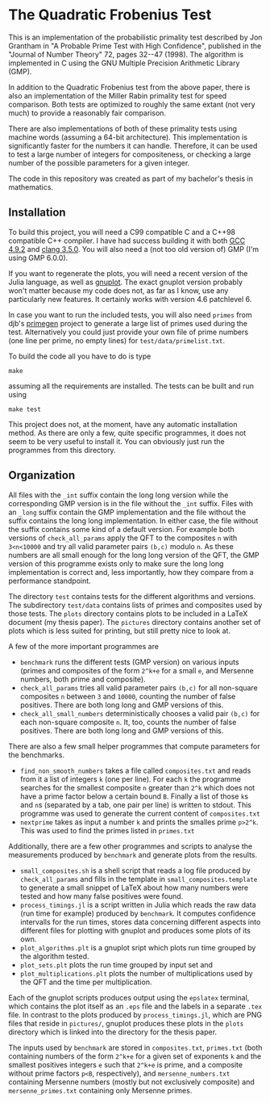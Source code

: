 The Quadratic Frobenius Test
============================

This is an implementation of the probabilistic primality test described by Jon
Grantham in "A Probable Prime Test with High Confidence", published in the
"Journal of Number Theory" 72, pages 32--47 (1998).  The algorithm is
implemented in C using the GNU Multiple Precision Arithmetic Library (GMP).

In addition to the Quadratic Frobenius test from the above paper, there is
also an implementation of the Miller Rabin primality test for speed comparison.
Both tests are optimized to roughly the same extant (not very much) to provide
a reasonably fair comparison.

There are also implementations of both of these primality tests using machine
words (assuming a 64-bit architecture).  This implementation is significantly
faster for the numbers it can handle.  Therefore, it can be used to test a
large number of integers for compositeness, or checking a large number of the
possible parameters for a given integer.

The code in this repository was created as part of my bachelor's thesis in
mathematics.


Installation
------------

To build this project, you will need a C99 compatible C and a C++98 compatible
C++ compiler.  I have had success building it with both [GCC
4.9.2](https://gcc.gnu.org/) and [clang 3.5.0](http://clang.llvm.org/).  You
will also need a (not too old version of) GMP (I'm using GMP 6.0.0).

If you want to regenerate the plots, you will need a recent version of the Julia
language, as well as [gnuplot](http://www.gnuplot.info/).  The exact gnuplot
version probably won't matter because my code does not, as far as I know, use
any particularly new features.  It certainly works with version 4.6 patchlevel
6.

In case you want to run the included tests, you will also need `primes` from
djb's [primegen](http://cr.yp.to/primegen.html) project to generate a large
list of primes used during the test.  Alternatively you could just provide your
own file of prime numbers (one line per prime, no empty lines) for
`test/data/primelist.txt`.

To build the code all you have to do is type
```
make
```
assuming all the requirements are installed.  The tests can be built and run
using
```
make test
```

This project does not, at the moment, have any automatic installation method.
As there are only a few, quite specific programmes, it does not seem to be very
useful to install it.  You can obviously just run the programmes from this
directory.


Organization
------------

All files with the `_int` suffix contain the long long version while the
corresponding GMP version is in the file without the `_int` suffix.  Files with
an `_long` suffix contain the GMP implementation and the file without the
suffix contains the long long implementation.  In either case, the file without
the suffix contains some kind of a default version.  For example both versions of
`check_all_params` apply the QFT to the composites `n` with `3<n<10000` and try
all valid parameter pairs `(b,c)` modulo `n`.  As these numbers are all small
enough for the long long version of the QFT, the GMP version of this programme
exists only to make sure the long long implementation is correct and, less
importantly, how they compare from a performance standpoint.

The directory `test` contains tests for the different algorithms and versions.
The subdirectory `test/data` contains lists of primes and composites used by
those tests.  The `plots` directory contains plots to be included in a LaTeX
document (my thesis paper).  The `pictures` directory contains another set of
plots which is less suited for printing, but still pretty nice to look at.

A few of the more important programmes are

* `benchmark` runs the different tests (GMP version) on various inputs
  (primes and composites of the form `2^k+e` for a small `e`, and Mersenne
  numbers, both prime and composite).
* `check_all_params` tries all valid parameter pairs `(b,c)` for all non-square
  composites `n` between `3` and `10000`, counting the number of false
  positives.  There are both long long and GMP versions of this.
* `check_all_small_numbers` deterministically chooses a valid pair `(b,c)` for
  each non-square composite `n`.  It, too, counts the number of false positives.
  There are both long long and GMP versions of this.

There are also a few small helper programmes that compute parameters for the
benchmarks.

* `find_non_smooth_numbers` takes a file called `composites.txt` and reads from
  it a list of integers `k` (one per line).  For each `k` the programme searches
  for the smallest composite `n` greater than `2^k` which does not have a prime
  factor below a certain bound `B`.  Finally a list of those `k`s and `n`s
  (separated by a tab, one pair per line) is written to stdout.  This programme
  was used to generate the current content of `composites.txt`
* `nextprime` takes as input a number `k` and prints the smalles prime `p>2^k`.
  This was used to find the primes listed in `primes.txt`

Additionally, there are a few other programmes and scripts to analyse the
measurements produced by `benchmark` and generate plots from the results.

* `small_composites.sh` is a shell script that reads a log file produced by
  `check_all_params` and fills in the template in `small_composites.template` to
  generate a small snippet of LaTeX about how many numbers were tested and how
  many false positives were found.
* `process_timings.jl` is a script written in Julia which reads the raw data
  (run time for example) produced by `benchmark`.  It computes confidence
  intervalls for the run times, stores data concerning different aspects into
  different files for plotting with gnuplot and produces some plots of its own.
* `plot_algorithms.plt` is a gnuplot sript which plots run time grouped by the
  algorithm tested.
* `plot_sets.plt` plots the run time grouped by input set and
* `plot_multiplications.plt` plots the number of multiplications used by the QFT
  and the time per multiplication.

Each of the gnuplot scripts produces output using the `epslatex` terminal, which
contains the plot itself as an `.eps` file and the labels in a separate `.tex`
file.  In contrast to the plots produced by `process_timings.jl`, which are PNG
files that reside in `pictures/`, gnuplot produces these plots in the `plots`
directory which is linked into the directory for the thesis paper.

The inputs used by `benchmark` are stored in `composites.txt`, `primes.txt`
(both containing numbers of the form `2^k+e` for a given set of exponents `k`
and the smallest positives integers `e` such that `2^k+e` is prime, and a
composite without prime factors `p<B`, respectively), and
`mersenne_numbers.txt` containing Mersenne numbers (mostly but not exclusively
composite) and `mersenne_primes.txt` containing only Mersenne primes.
